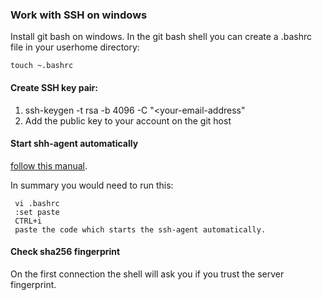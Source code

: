 ### Work with SSH on windows
Install git bash on windows.
In the git bash shell you can create a .bashrc file in your userhome directory:
```
touch ~.bashrc
```

#### Create SSH key pair:
1. ssh-keygen -t rsa -b 4096 -C "<your-email-address"
2. Add the public key to your account on the git host

#### Start shh-agent automatically
 [follow this manual](https://help.github.com/en/github/authenticating-to-github/working-with-ssh-key-passphrases).

In summary you would need to run this:
```
 vi .bashrc
 :set paste
 CTRL+i
 paste the code which starts the ssh-agent automatically.
 ```

#### Check sha256 fingerprint
On the first connection the shell will ask you if you trust the server fingerprint. 